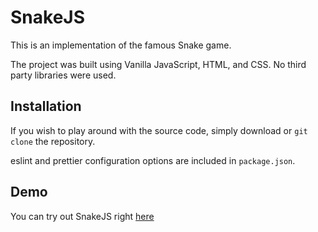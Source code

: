 # SnakeJS
This is an implementation of the famous Snake game.

The project was built using Vanilla JavaScript, HTML, and CSS. No third party libraries were used.

## Installation

If you wish to play around with the source code, simply download or `git clone` the repository.

eslint and prettier configuration options are included in `package.json`.

## Demo 

You can try out SnakeJS right [here](https://zakariaelas.github.io/SnakeJS/)

